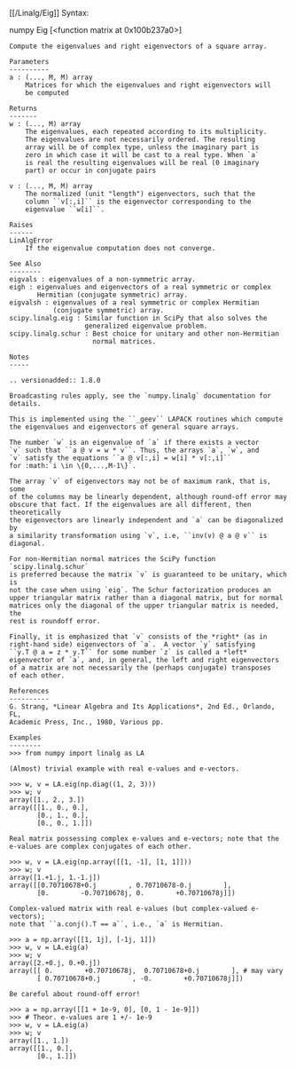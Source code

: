 [[/Linalg/Eig]]
Syntax:

  numpy Eig [<function matrix at 0x100b237a0>]


    Compute the eigenvalues and right eigenvectors of a square array.

    Parameters
    ----------
    a : (..., M, M) array
        Matrices for which the eigenvalues and right eigenvectors will
        be computed

    Returns
    -------
    w : (..., M) array
        The eigenvalues, each repeated according to its multiplicity.
        The eigenvalues are not necessarily ordered. The resulting
        array will be of complex type, unless the imaginary part is
        zero in which case it will be cast to a real type. When `a`
        is real the resulting eigenvalues will be real (0 imaginary
        part) or occur in conjugate pairs

    v : (..., M, M) array
        The normalized (unit "length") eigenvectors, such that the
        column ``v[:,i]`` is the eigenvector corresponding to the
        eigenvalue ``w[i]``.

    Raises
    ------
    LinAlgError
        If the eigenvalue computation does not converge.

    See Also
    --------
    eigvals : eigenvalues of a non-symmetric array.
    eigh : eigenvalues and eigenvectors of a real symmetric or complex
           Hermitian (conjugate symmetric) array.
    eigvalsh : eigenvalues of a real symmetric or complex Hermitian
               (conjugate symmetric) array.
    scipy.linalg.eig : Similar function in SciPy that also solves the
                       generalized eigenvalue problem.
    scipy.linalg.schur : Best choice for unitary and other non-Hermitian
                         normal matrices.

    Notes
    -----

    .. versionadded:: 1.8.0

    Broadcasting rules apply, see the `numpy.linalg` documentation for
    details.

    This is implemented using the ``_geev`` LAPACK routines which compute
    the eigenvalues and eigenvectors of general square arrays.

    The number `w` is an eigenvalue of `a` if there exists a vector
    `v` such that ``a @ v = w * v``. Thus, the arrays `a`, `w`, and
    `v` satisfy the equations ``a @ v[:,i] = w[i] * v[:,i]``
    for :math:`i \in \{0,...,M-1\}`.

    The array `v` of eigenvectors may not be of maximum rank, that is, some
    of the columns may be linearly dependent, although round-off error may
    obscure that fact. If the eigenvalues are all different, then theoretically
    the eigenvectors are linearly independent and `a` can be diagonalized by
    a similarity transformation using `v`, i.e, ``inv(v) @ a @ v`` is diagonal.

    For non-Hermitian normal matrices the SciPy function `scipy.linalg.schur`
    is preferred because the matrix `v` is guaranteed to be unitary, which is
    not the case when using `eig`. The Schur factorization produces an
    upper triangular matrix rather than a diagonal matrix, but for normal
    matrices only the diagonal of the upper triangular matrix is needed, the
    rest is roundoff error.

    Finally, it is emphasized that `v` consists of the *right* (as in
    right-hand side) eigenvectors of `a`.  A vector `y` satisfying
    ``y.T @ a = z * y.T`` for some number `z` is called a *left*
    eigenvector of `a`, and, in general, the left and right eigenvectors
    of a matrix are not necessarily the (perhaps conjugate) transposes
    of each other.

    References
    ----------
    G. Strang, *Linear Algebra and Its Applications*, 2nd Ed., Orlando, FL,
    Academic Press, Inc., 1980, Various pp.

    Examples
    --------
    >>> from numpy import linalg as LA

    (Almost) trivial example with real e-values and e-vectors.

    >>> w, v = LA.eig(np.diag((1, 2, 3)))
    >>> w; v
    array([1., 2., 3.])
    array([[1., 0., 0.],
           [0., 1., 0.],
           [0., 0., 1.]])

    Real matrix possessing complex e-values and e-vectors; note that the
    e-values are complex conjugates of each other.

    >>> w, v = LA.eig(np.array([[1, -1], [1, 1]]))
    >>> w; v
    array([1.+1.j, 1.-1.j])
    array([[0.70710678+0.j        , 0.70710678-0.j        ],
           [0.        -0.70710678j, 0.        +0.70710678j]])

    Complex-valued matrix with real e-values (but complex-valued e-vectors);
    note that ``a.conj().T == a``, i.e., `a` is Hermitian.

    >>> a = np.array([[1, 1j], [-1j, 1]])
    >>> w, v = LA.eig(a)
    >>> w; v
    array([2.+0.j, 0.+0.j])
    array([[ 0.        +0.70710678j,  0.70710678+0.j        ], # may vary
           [ 0.70710678+0.j        , -0.        +0.70710678j]])

    Be careful about round-off error!

    >>> a = np.array([[1 + 1e-9, 0], [0, 1 - 1e-9]])
    >>> # Theor. e-values are 1 +/- 1e-9
    >>> w, v = LA.eig(a)
    >>> w; v
    array([1., 1.])
    array([[1., 0.],
           [0., 1.]])

    